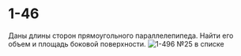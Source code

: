 # 1-46
Даны длины сторон прямоугольного параллелепипеда. Найти его объем и площадь боковой поверхности.
![1-496](https://user-images.githubusercontent.com/116034877/219002859-24d8715a-1779-497e-8146-2c6fcd54ec1a.PNG)
№25 в списке
